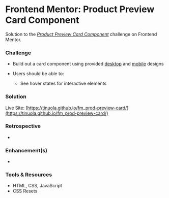 # Frontend Mentor: Product Preview Card Component

Solution to the _[Product Preview Card Component](https://www.frontendmentor.io/challenges/product-preview-card-component-GO7UmttRfa)_ challenge on Frontend Mentor.

### Challenge

- Build out a card component using provided [desktop](/assets/design/desktop-design.jpg) and [mobile](/assets/design/mobile-design.jpg) designs

- Users should be able to:
  - See hover states for interactive elements

### Solution

Live Site: [https://tinuola.github.io/fm_prod-preview-card/](https://tinuola.github.io/fm_prod-preview-card/)

### Retrospective

-

### Enhancement(s)

-

### Tools & Resources

- HTML, CSS, JavaScript
- CSS Resets
